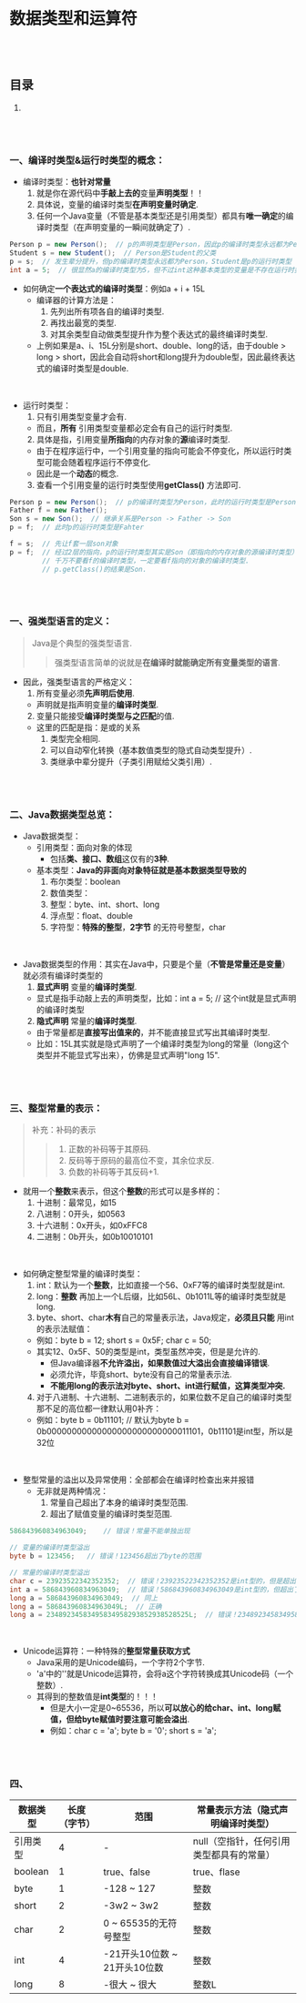 # 数据类型和运算符

<br><br>

## 目录

1. []()

<br><br>

### 一、编译时类型&运行时类型的概念：

- 编译时类型：**也针对常量**
  1. 就是你在源代码中**手敲上去的**变量**声明类型**！！
  2. 具体说，变量的编译时类型**在声明变量时确定**.
  3. 任何一个Java变量（不管是基本类型还是引用类型）都具有**唯一确定**的编译时类型（在声明变量的一瞬间就确定了）.

```Java
Person p = new Person();  // p的声明类型是Person，因此p的编译时类型永远都为Person
Student s = new Student();  // Person是Student的父类
p = s;  // 发生辈分提升，但p的编译时类型永远都为Person，Student是p的运行时类型
int a = 5;  // 很显然a的编译时类型为5，但不过int这种基本类型的变量是不存在运行时类型的
```

- 如何确定**一个表达式的编译时类型**：例如a + i + 15L
  - 编译器的计算方法是：
    1. 先列出所有项各自的编译时类型.
    2. 再找出最宽的类型.
    3. 对其余类型自动做类型提升作为整个表达式的最终编译时类型.
  - 上例如果是a、i、15L分别是short、double、long的话，由于double > long > short，因此会自动将short和long提升为double型，因此最终表达式的编译时类型是double.

<br>

- 运行时类型：
  1. 只有引用类型变量才会有.
    - 而且，**所有** 引用类型变量都必定会有自己的运行时类型.
  2. 具体是指，引用变量**所指向**的内存对象的**源**编译时类型.
    - 由于在程序运行中，一个引用变量的指向可能会不停变化，所以运行时类型可能会随着程序运行不停变化.
    - 因此是一个**动态**的概念.
  3. 查看一个引用变量的运行时类型使用**getClass()** 方法即可.


```Java
Person p = new Person();  // p的编译时类型为Person，此时的运行时类型是Person
Father f = new Father();
Son s = new Son();  // 继承关系是Person -> Father -> Son
p = f;  // 此时p的运行时类型是Fahter

f = s;  // 先让f套一层son对象
p = f;  // 经过2层的指向，p的运行时类型其实是Son（即指向的内存对象的源编译时类型）
        // 千万不要看f的编译时类型，一定要看f指向的对象的编译时类型.
        // p.getClass()的结果是Son.
```

<br><br>

### 一、强类型语言的定义：
> Java是个典型的强类型语言.
>
>> 强类型语言简单的说就是**在编译时就能确定所有变量类型的语言**.

- 因此，强类型语言的严格定义：
  1. 所有变量必须**先声明后使用**.
    - 声明就是指声明变量的**编译时类型**.
  2. 变量只能接受**编译时类型与之匹配**的值.
    - 这里的匹配是指：是或的关系
      1. 类型完全相同.
      2. 可以自动窄化转换（基本数值类型的隐式自动类型提升）.
      3. 类继承中辈分提升（子类引用赋给父类引用）.

<br><br>

### 二、Java数据类型总览：

- Java数据类型：
  - 引用类型：面向对象的体现
    - 包括**类、接口、数组**这仅有的**3种**.
  - 基本类型：**Java的非面向对象特征就是基本数据类型导致的**
    1. 布尔类型：boolean
    2. 数值类型：
      1. 整型：byte、int、short、long
      2. 浮点型：float、double
      3. 字符型：**特殊的整型**，**2字节** 的无符号整型，char

<br>

- Java数据类型的作用：其实在Java中，只要是个量（**不管是常量还是变量**）就必须有编译时类型的
  1. **显式声明** 变量的**编译时类型**.
    - 显式是指手动敲上去的声明类型，比如：int a = 5;  // 这个int就是显式声明的编译时类型
  2. **隐式声明** 常量的**编译时类型**.
    - 由于常量都是**直接写出值来的**，并不能直接显式写出其编译时类型.
    - 比如：15L其实就是隐式声明了一个编译时类型为long的常量（long这个类型并不能显式写出来），仿佛是显式声明"long 15".

<br><br>

### 三、整型常量的表示：
> 补充：补码的表示
>
>> 1. 正数的补码等于其原码.
>> 2. 反码等于原码的最高位不变，其余位求反.
>> 3. 负数的补码等于其反码+1.

- 就用一个**整数**来表示，但这个**整数**的形式可以是多样的：
  1. 十进制：最常见，如15
  2. 八进制：0开头，如0563
  3. 十六进制：0x开头，如0xFFC8
  4. 二进制：0b开头，如0b10010101

<br>

- 如何确定整型常量的编译时类型：
  1. int：默认为一个**整数**，比如直接一个56、0xF7等的编译时类型就是int.
  2. long：**整数** 再加上一个L后缀，比如56L、0b1011L等的编译时类型就是long.
  3. byte、short、char**木有**自己的常量表示法，Java规定，**必须且只能** 用int的表示法赋值：
    - 例如：byte b = 12; short s = 0x5F; char c = 50;
    - 其实12、0x5F、50的类型是int，类型虽然冲突，但是是允许的.
      - 但Java编译器**不允许溢出，如果数值过大溢出会直接编译错误**.
      - 必须允许，毕竟short、byte没有自己的常量表示法.
      - **不能用long的表示法对byte、short、int进行赋值，这算类型冲突.**
  4. 对于八进制、十六进制、二进制表示的，如果位数不足自己的编译时类型那不足的高位都一律默认用0补齐：
    - 例如：byte b = 0b11101;  // 默认为byte b = 0b00000000000000000000000000011101，0b11101是int型，所以是32位

<br>

- 整型常量的溢出以及异常使用：全部都会在编译时检查出来并报错
  - 无非就是两种情况：
    1. 常量自己超出了本身的编译时类型范围.
    2. 超出了赋值变量的编译时类型范围.

```Java
586843960834963049;    // 错误！常量不能单独出现

// 变量的编译时类型溢出
byte b = 123456;   // 错误！123456超出了byte的范围

// 常量的编译时类型溢出
char c = 23923522342352352;  // 错误！23923522342352352是int型的，但是超出了int的范围，不要误认为是超出了char的范围，因为常量类型溢出的错误在先！！！
int a = 586843960834963049;  // 错误！586843960834963049是int型的，但超出了int的范围
long a = 586843960834963049;  // 同上
long a = 586843960834963049L;  // 正确
long a = 23489234583495834958293852938528525L;  // 错误！23489234583495834958293852938528525L是long型的，但是超出了long的范围
```

<br>

- Unicode运算符：一种特殊的**整型常量获取方式**
  - Java采用的是Unicode编码，一个字符2个字节.
  - 'a'中的''就是Unicode运算符，会将a这个字符转换成其Unicode码（一个整数）.
  - 其得到的整数值是**int类型**的！！！
    - 但是大小一定是0~65536，所以**可以放心的给char、int、long赋值，但给byte赋值时要注意可能会溢出**.
    - 例如：char c = 'a'; byte b = '0'; short s = 'a';

<br><br>

### 四、

| 数据类型 | 长度（字节）| 范围 | 常量表示方法（隐式声明编译时类型） |
| --- | --- | --- | --- |
| 引用类型 | 4 | - | null（空指针，任何引用类型都具有的常量）|
| boolean | 1 | true、false | true、flase |
| byte | 1 | -128 ~ 127 | 整数 |
| short | 2 | -3w2 ~ 3w2 | 整数 |
| char | 2 | 0 ~ 65535的无符号整型 | 整数 |
| int | 4 | -21开头10位数 ~ 21开头10位数 | 整数 |
| long | 8 | -很大 ~ 很大 | 整数L |
